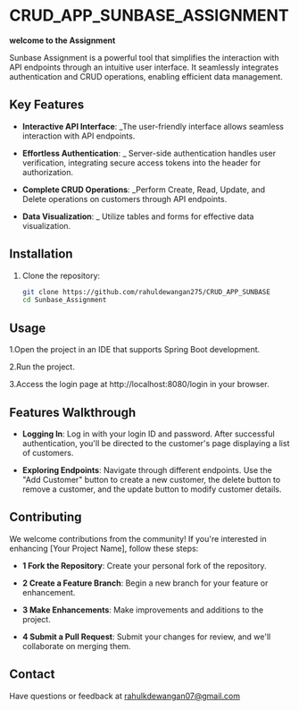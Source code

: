 # CRUD_APP_SUNBASE_ASSIGNMENT
**welcome to the Assignment** 

Sunbase Assignment is a powerful tool that simplifies the interaction with API endpoints through an intuitive user interface. It seamlessly integrates authentication and CRUD operations, enabling efficient data management.

## Key Features

- **Interactive API Interface**: _The user-friendly interface allows seamless interaction with API endpoints.

- **Effortless Authentication**: _ Server-side authentication handles user verification, integrating secure access tokens into the header for authorization.

- **Complete CRUD Operations**: _Perform Create, Read, Update, and Delete operations on customers through API endpoints.

- **Data Visualization**: _ Utilize tables and forms for effective data visualization.

## Installation

1. Clone the repository:
   ```bash
   git clone https://github.com/rahuldewangan275/CRUD_APP_SUNBASE
   cd Sunbase_Assignment

## Usage

1.Open the project in an IDE that supports Spring Boot development.

2.Run the project.

3.Access the login page at http://localhost:8080/login in your browser.

## Features Walkthrough

- **Logging In**: Log in with your login ID and password. After successful authentication, you'll be directed to the customer's page displaying a list of customers.

- **Exploring Endpoints**: Navigate through different endpoints. Use the "Add Customer" button to create a new customer, the delete button to remove a customer, and the update button to modify customer details.

## Contributing

We welcome contributions from the community! If you're interested in enhancing [Your Project Name], follow these steps:

- **1 Fork the Repository**: Create your personal fork of the repository.

- **2 Create a Feature Branch**: Begin a new branch for your feature or enhancement.

- **3 Make Enhancements**: Make improvements and additions to the project.

- **4 Submit a Pull Request**: Submit your changes for review, and we'll collaborate on merging them.

## Contact

Have questions or feedback at rahulkdewangan07@gmail.com

